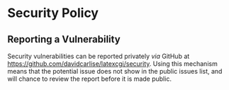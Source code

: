 # Security Policy
## Reporting a Vulnerability
Security vulnerabilities can be reported privately _via_ GitHub at
https://github.com/davidcarlise/latexcgi/security. Using this mechanism means that
the potential issue does not show in the public issues list, and will 
chance to review the report before it is made public.

